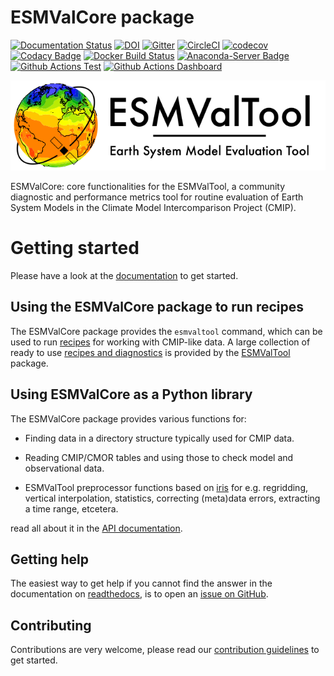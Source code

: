 # ESMValCore package

[![Documentation Status](https://readthedocs.org/projects/esmvalcore/badge/?version=latest)](https://esmvaltool.readthedocs.io/en/latest/?badge=latest)
[![DOI](https://zenodo.org/badge/DOI/10.5281/zenodo.3387139.svg)](https://doi.org/10.5281/zenodo.3387139)
[![Gitter](https://badges.gitter.im/Join%20Chat.svg)](https://gitter.im/ESMValGroup?utm_source=badge&utm_medium=badge&utm_campaign=pr-badge&utm_content=badge)
[![CircleCI](https://circleci.com/gh/ESMValGroup/ESMValCore/tree/main.svg?style=svg)](https://circleci.com/gh/ESMValGroup/ESMValCore/tree/main)
[![codecov](https://codecov.io/gh/ESMValGroup/ESMValCore/branch/main/graph/badge.svg?token=wQnDzguwq6)](https://codecov.io/gh/ESMValGroup/ESMValCore)
[![Codacy Badge](https://app.codacy.com/project/badge/Grade/5d496dea9ef64ec68e448a6df5a65783)](https://www.codacy.com/gh/ESMValGroup/ESMValCore?utm_source=github.com&amp;utm_medium=referral&amp;utm_content=ESMValGroup/ESMValCore&amp;utm_campaign=Badge_Grade)
[![Docker Build Status](https://img.shields.io/docker/cloud/build/esmvalgroup/esmvalcore)](https://hub.docker.com/r/esmvalgroup/esmvalcore/)
[![Anaconda-Server Badge](https://anaconda.org/conda-forge/esmvalcore/badges/version.svg)](https://conda.anaconda.org/esmvalgroup)
[![Github Actions Test](https://github.com/ESMValGroup/ESMValCore/actions/workflows/run-tests.yml/badge.svg)](https://github.com/ESMValGroup/ESMValCore/actions/workflows/run-tests.yml)
[![Github Actions Dashboard](https://api.meercode.io/badge/ESMValGroup/ESMValCore?type=ci-success-rate&branch=main&lastDay=14)](https://meercode.io)

![esmvaltoollogo](https://github.com/ESMValGroup/ESMValCore/blob/main/doc/figures/ESMValTool-logo-2.png)

ESMValCore: core functionalities for the ESMValTool, a community diagnostic
and performance metrics tool for routine evaluation of Earth System Models
in the Climate Model Intercomparison Project (CMIP).

# Getting started

Please have a look at the
[documentation](https://docs.esmvaltool.org/projects/esmvalcore/en/latest/quickstart/install.html)
to get started.

## Using the ESMValCore package to run recipes

The ESMValCore package provides the `esmvaltool` command, which can be used to run
[recipes](https://docs.esmvaltool.org/projects/esmvalcore/en/latest/recipe/overview.html)
for working with CMIP-like data.
A large collection of ready to use
[recipes and diagnostics](https://docs.esmvaltool.org/en/latest/recipes/index.html)
is provided by the
[ESMValTool](https://github.com/ESMValGroup/ESMValTool)
package.

## Using ESMValCore as a Python library

The ESMValCore package provides various functions for:

-   Finding data in a directory structure typically used for CMIP data.

-   Reading CMIP/CMOR tables and using those to check model and observational data.

-   ESMValTool preprocessor functions based on
    [iris](https://scitools-iris.readthedocs.io) for e.g. regridding,
    vertical interpolation, statistics, correcting (meta)data errors, extracting
    a time range, etcetera.

read all about it in the
[API documentation](https://docs.esmvaltool.org/projects/esmvalcore/en/latest/api/esmvalcore.html).

## Getting help

The easiest way to get help if you cannot find the answer in the documentation
on [readthedocs](https://docs.esmvaltool.org), is to open an
[issue on GitHub](https://github.com/ESMValGroup/ESMValCore/issues).

## Contributing

Contributions are very welcome, please read our
[contribution guidelines](https://docs.esmvaltool.org/projects/ESMValCore/en/latest/contributing.html)
to get started.
